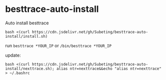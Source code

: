 # besttrace-auto-install
Auto install besttrace
```
bash <(curl https://cdn.jsdelivr.net/gh/Subeting/besttrace-auto-install/install.sh)
```
run `besttrace *YOUR_IP` or  `/bin/besttrace *YOUR_IP`


update:
```
bash <(curl https://cdn.jsdelivr.net/gh/Subeting/besttrace-auto-install/nexttrace.sh); alias ntr=nexttrace&&echo "alias ntr=nexttrace" > ~/.bashrc
```
